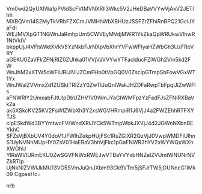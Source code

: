 Vm0wd2QyUXlWa1pPVldScFVtMVNXRll3Wkc5V2JHeDBaVVYwVjAxV2JETlhh
MXBQVm14S2MyTkVRbFZXCmJVMHhWbXBHUzJSSFZrZFhiRnBPQ21GclJYaFdi
WEJMVXpGT1NGWnJaRmhpUm5CWVEyMVdjMWR1YkZkaQpWRUkwVlhwR1NtVldV
bkppUjJ4VFlsWktXVkV5YzNkbFJrNXpVbXhrYVFwWFIyaHZWbGh3UzFReVRY
aGEKU0ZaVFlrZFNjRlZ0ZUhka01VVjVaVVYwYTFaclducFZiWGh2Vm5kd2FW
WnJhM2xXTW5oWFlURlJlVlJZCmFHb0tVbGQ0V0ZsclpGTmpSbFowVGxWT1Yx
WnJWalZVVmxZd1ZUSktTRlZzY0ZwTlJuQnlWakJHZDFaRwpTbFpqUlZwWFls
aFNWRlY2UmxabFJtUlpDbUZHV1V0WmJYaGhWMFpzYzFadFJsZFNiRXBaVkZa
ak5XSkcKV25KV2FsWlZWbXh3Y2xsWGVHRmpiR1J6VjJ4a2FWZEhhRTFXYTJS
clpESkdWd3BYYmtwcFVrWndXRlJYCk5WTmpWbkJXVjJ4d2JGWnNXbnBEYkhC
SFZsVjBXbUV4Y0doV1JFWlhZekpHUjFSc1RsZGlXR2QzVjJ0VwpWMDFIUlhn
S1UyNVNhMUpHY0ZsV01HaERaV3hhVjFkc1pGaFNWR3hYV2xWYWQxWXhXWGhU
YlRsWVlURmEKU0ZwSGVFNWxRWEJwVTBaYVYxbHNZelZVUmtWNUNrNVZkRTlp
UjNkNlZVWlJkMU13VG5SVmJuQnJXbm93Ck9VTm5jSFJrTW5jOUNncG1iMk09
CgpseHc=

nrb